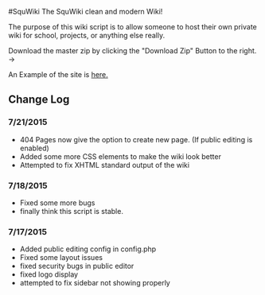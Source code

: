 #SquWiki
The SquWiki clean and modern Wiki!

The purpose of this wiki script is to allow someone to host their own private wiki for school, projects, or anything else really.

Download the master zip by clicking the "Download Zip" Button to the right. ->

An Example of the site is [here.](https://urgero.org)

## Change Log ##
### 7/21/2015 ###
- 404 Pages now give the option to create new page. (If public editing is enabled)
- Added some more CSS elements to make the wiki look better
- Attempted to fix XHTML standard output of the wiki

### 7/18/2015 ###
- Fixed some more bugs
- finally think this script is stable.

### 7/17/2015 ###
- Added public editing config in config.php
- Fixed some layout issues
- fixed security bugs in public editor
- fixed logo display
- attempted to fix sidebar not showing properly
